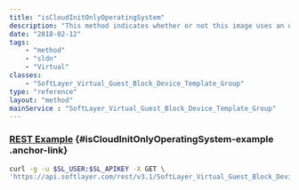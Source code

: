 ```yaml
---
title: "isCloudInitOnlyOperatingSystem"
description: "This method indicates whether or not this image uses an operating system that requires cloud init "
date: "2018-02-12"
tags:
    - "method"
    - "sldn"
    - "Virtual"
classes:
    - "SoftLayer_Virtual_Guest_Block_Device_Template_Group"
type: "reference"
layout: "method"
mainService : "SoftLayer_Virtual_Guest_Block_Device_Template_Group"
---
```


### [REST Example](#isCloudInitOnlyOperatingSystem-example) <a href="/article/rest/"><i class="fas fa-question"></i></a> {#isCloudInitOnlyOperatingSystem-example .anchor-link} 
```bash
curl -g -u $SL_USER:$SL_APIKEY -X GET \
'https://api.softlayer.com/rest/v3.1/SoftLayer_Virtual_Guest_Block_Device_Template_Group/{SoftLayer_Virtual_Guest_Block_Device_Template_GroupID}/isCloudInitOnlyOperatingSystem'
```

